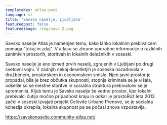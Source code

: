```yaml
---
templateKey: atlas-post
language: sl
title: 'Savsko naselje, Ljubljana'
featuredpost: false
featuredimage: /img/savc 2.png
---
```

Savsko naselje Atlas je namenjen temu, kako lahko lokalnim prebivalcem pomaga "tukaj in zdaj". V atlasu so zbrane uporabne informacije o različnih zanimivih prostorih, storitvah in lokalnih deležnikih v soseski. <!-- end -->

Savsko naselje je eno izmed prvih naselij, zgrajenih v Ljubljani po drugi svetovni vojni. V zadnjih nekaj desetletjih je soseska nazadovala v družbenem, prostorskem in ekonomskem smislu. Njen javni prostor je propadal, bila je brez občutka skupnosti, stopnja kriminala se je višala, odselile so se mestne storitve in socialna struktura prebivalcev se je spremenila. Kljub temu je Savsko naselje še vedno prostor, kjer lokalni prebivalci čutijo močno pripadnost kraju in odkar je prostoRož leta 2013 začel v soseski izvajati projekt Celovite Urbane Prenove, se je socialna kohezija okrepila, lokalna skupnost pa se počasi znova vzpostavlja. 

https://savskonaselje.community-atlas.net/
